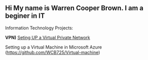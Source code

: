 ## Hi My name is Warren Cooper Brown. I am a beginer in IT
Information Technology Projects:

<b>VPN)</b>
[Seting UP a Virtual Private Network](https://github.com/WCB725/vpn-prereqs)

Setting up a Virtual Machine in Microsoft Azure (https://github.com/WCB725/Virtual-machine)
